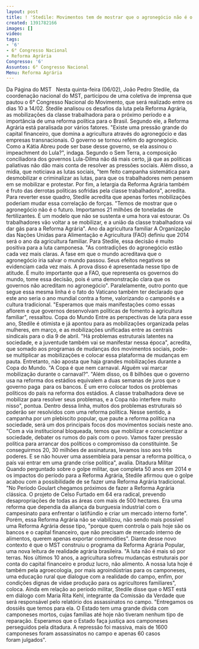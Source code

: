 ```yaml
---
layout: post
title: ! 'Stedile: Movimentos tem de mostrar que o agronegócio não é o futuro'
created: 1391782166
images: []
video: 
tags:
- '6'
- 6° Congresso Nacional
- Reforma Agrária
Congresso: '6'
Assuntos: 6° Congresso Nacional
Menu: Reforma Agrária
---
```



Da Página do MST
 
Nesta quinta-feira (06/02), João Pedro Stedile, da coordenação nacional do MST, participou de uma coletiva de imprensa que pautou o 6° Congresso Nacional do Movimento, que será realizado entre os dias 10 a 14/02.
Stedile analisou os desafios da luta pela Reforma Agrária, as mobilizações da classe trabalhadora para o próximo período e a importância de uma reforma política para o Brasil.
Segundo ele, a Reforma Agrária está paralisada por vários fatores. "Existe uma pressão grande do capital financeiro, que domina a agricultura através do agronegócio e das empresas transnacionais. O governo se tornou refém do agronegócio. Como a Kátia Abreu pode ser base desse governo, se ela assinou o impeachment do Lula?", indaga.
Segundo o Sem Terra, a composição conciliadora dos governos Lula-Dilma não dá mais certo, já que as políticas paliativas não dão mais conta de resolver as pressões sociais.
Além disso, a mídia, que noticiava as lutas sociais, "tem feito campanha sistemática para desmobilizar e criminalizar as lutas, para que os trabalhadores nem pensem em se mobilizar e protestar. Por fim, a letargia da Reforma Agrária também é fruto das derrotas políticas sofridas pela classe trabalhadora", acredita.
Para reverter esse quadro, Stedile acredita que apenas fortes mobilizações poderiam mudar essa correlação de forças. "Temos de mostrar que o agronegócio não é o futuro. Importamos 21 milhões de toneladas de fertilizantes. É um modelo que não se sustenta e uma hora vai estourar. Os trabalhadores vão voltar a se mobilizar, e a união da classe trabalhadora vai dar gás para a Reforma Agrária".
Ano da agricultura familiar
A Organização das Nações Unidas para Alimentação e Agricultura (FAO) definiu que 2014 será o ano da agricultura familiar. Para Stedile, essa decisão é muito positiva para a luta camponesa.
"As contradições do agronegócio estão cada vez mais claras. A fase em que o mundo acreditava que o agronegócio iria salvar o mundo passou. Seus efeitos negativos se evidenciam cada vez mais. A prova disso é apresentada nesse tipo de atitude. É muito importante que a FAO, que representa os governos do mundo, tome essa decisão, pois é uma demonstração clara que os governos não acreditam no agronegócio".
Paralelamente, outro ponto que segue essa mesma linha é o fato do Vaticano também ter declarado que este ano seria o ano mundial contra a fome, valorizando o camponês e a cultura tradicional. "Esperamos que mais manifestações como essas aflorem e que governos desenvolvam políticas de fomento à agricultura familiar", ressaltou.
Copa do Mundo
Entre as perspectivas de luta para esse ano, Stedile é otimista e já apontou para as mobilizações organizada pelas mulheres, em março, e as mobilizações unificadas entre as centrais sindicais para o dia 9 de abril.
"Há problemas estruturais latentes na sociedade, e a juventude também vai se manifestar nessa época", acredita, que somado aos programas de mudanças dos movimentos sociais, pode-se multiplicar as mobilizações e colocar essa plataforma de mudanças em pauta.
Entretanto, não aposta que haja grandes mobilizações durante a Copa do Mundo. "A Copa é que nem carnaval. Alguém vai marcar mobilização durante o carnaval?".
"Além disso, os 8 bilhões que o governo usa na reforma dos estádios equivalem a duas semanas de juros que o governo paga  para os bancos. É um erro colocar todos os problemas políticos do país na reforma dos estádios. A classe trabalhadora deve se mobilizar para resolver seus problemas, e a Copa não interfere muito nisso", pontua.
Dentro dessa linha, muitos dos problemas estruturais só poderão ser resolvidos com uma reforma política. Nesse sentido, a campanha por um plebiscito popular, que paute a reforma política na sociedade, será um dos principais focos dos movimentos sociais neste ano.
"Com a via institucional bloqueada, temos que mobilizar e conscientizar a sociedade, debater os rumos do país com o povo. Vamos fazer pressão política para arrancar dos políticos o compromisso da constituinte. Se conseguirmos 20, 30 milhões de assinaturas, levamos isso aos três poderes. E se não houver uma assembleia para pensar a reforma política, o país vai entrar em uma grande crise política", avalia.
Ditadura Militar
Quando perguntado sobre o golpe militar, que completa 50 anos em 2014 e os impactos do período para a Reforma Agrária, Stedile afirmou que o golpe acabou com a possibilidade de se fazer uma Reforma Agrária tradicional.
"No Período Goulart chegamos próximos de fazer a Reforma Agrária clássica. O projeto de Celso Furtado em 64 era radical, prevendo desapropriações de todas as áreas com mais de 500 hectares. Era uma reforma que dependia da aliança da burguesia industrial com o campesinato para enfrentar o latifúndio e criar um mercado interno forte".
Porém, essa Reforma Agrária não se viabilizou, não sendo mais possível uma Reforma Agrária desse tipo, "porque quem controla o país hoje são os bancos e o capital financeiro, que não precisam de mercado interno de alimentos, querem apenas exportar commodities".
Diante desse novo contexto é que o MST construiu o programa da Reforma Agrária Popular, uma nova leitura de realidade agrária brasileira. "A luta não é mais só por terras. Nos últimos 10 anos, a agricultura sofreu mudanças estruturais por conta do capital financeiro e produz lucro, não alimento. A nossa luta hoje é também pela agroecologia, por mais agroindústrias para os camponeses, uma educação rural que dialogue com a realidade do campo, enfim, por condições dignas de vidae produção para os agricultores familiares", coloca.
Ainda em relação ao período militar, Stedile disse que o MST está em diálogo com Maria Rita Kehl, integrante da Comissão da Verdade que será responsável pelo relatório dos assassinatos no campo.
"Entregamos os dossiês que temos para ela. O Estado tem uma grande dívida com camponeses mortos, cujas famílias até hoje não tiveram nenhum tipo de reparação. Esperamos que o Estado faça justiça aos camponeses perseguidos pela ditadura. A repressão foi massiva, mais de 1600 camponeses foram assassinatos no campo e apenas 60 casos foram julgados".
